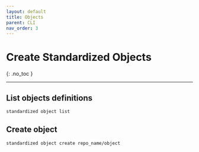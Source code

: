 ```yaml
---
layout: default
title: Objects
parent: CLI
nav_order: 3
---
```


# Create Standardized Objects
{: .no_toc }

---

## List objects definitions

    standardized object list

## Create object

    standardized object create repo_name/object

